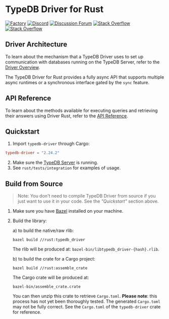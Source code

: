 
# TypeDB Driver for Rust

[![Factory](https://factory.vaticle.com/api/status/vaticle/typedb-driver/badge.svg)](https://factory.vaticle.com/vaticle/typedb-driver)
[![Discord](https://img.shields.io/discord/665254494820368395?color=7389D8&label=chat&logo=discord&logoColor=ffffff)](https://vaticle.com/discord)
[![Discussion Forum](https://img.shields.io/discourse/https/forum.vaticle.com/topics.svg)](https://forum.vaticle.com)
[![Stack Overflow](https://img.shields.io/badge/stackoverflow-typedb-796de3.svg)](https://stackoverflow.com/questions/tagged/typedb)
[![Stack Overflow](https://img.shields.io/badge/stackoverflow-typeql-3dce8c.svg)](https://stackoverflow.com/questions/tagged/typeql)

## Driver Architecture
To learn about the mechanism that a TypeDB Driver uses to set up communication with databases running on the TypeDB Server, refer to the [Driver Overview](https://typedb.com/docs/drivers/2.x/drivers).

The TypeDB Driver for Rust provides a fully async API that supports multiple async runtimes or a synchronous interface gated by the `sync` feature.

## API Reference
To learn about the methods available for executing queries and retrieving their answers using Driver Rust, refer to the [API Reference](https://typedb.com/docs/drivers/2.x/rust/rust-api-ref).

## Quickstart
1. Import `typedb-driver` through Cargo:
```toml
typedb-driver = "2.24.2"
```
2. Make sure the [TypeDB Server](https://docs.vaticle.com/docs/running-typedb/install-and-run#start-the-typedb-server) is running.
3. See `rust/tests/integration` for examples of usage.

## Build from Source
> Note: You don't need to compile TypeDB Driver from source if you just want to use it in your code. See the _"Quickstart"_ section above.

1. Make sure you have [Bazel](https://docs.bazel.build/versions/master/install.html) installed on your machine.

2. Build the library:

   a) to build the native/raw rlib:
   ```
   bazel build //rust:typedb_driver
   ```
   The rlib will be produced at: `bazel-bin/libtypedb_driver-{hash}.rlib`.

   b) to build the crate for a Cargo project:
   ```
   bazel build //rust:assemble_crate
   ```
   The Cargo crate will be produced at:
   ```
   bazel-bin/assemble_crate.crate
   ```
   You can then unzip this crate to retrieve `Cargo.toml`. **Please note**: this process has not yet been thoroughly tested. The generated `Cargo.toml` may not be fully correct. See the `Cargo.toml` of the `typedb-driver` crate for reference.